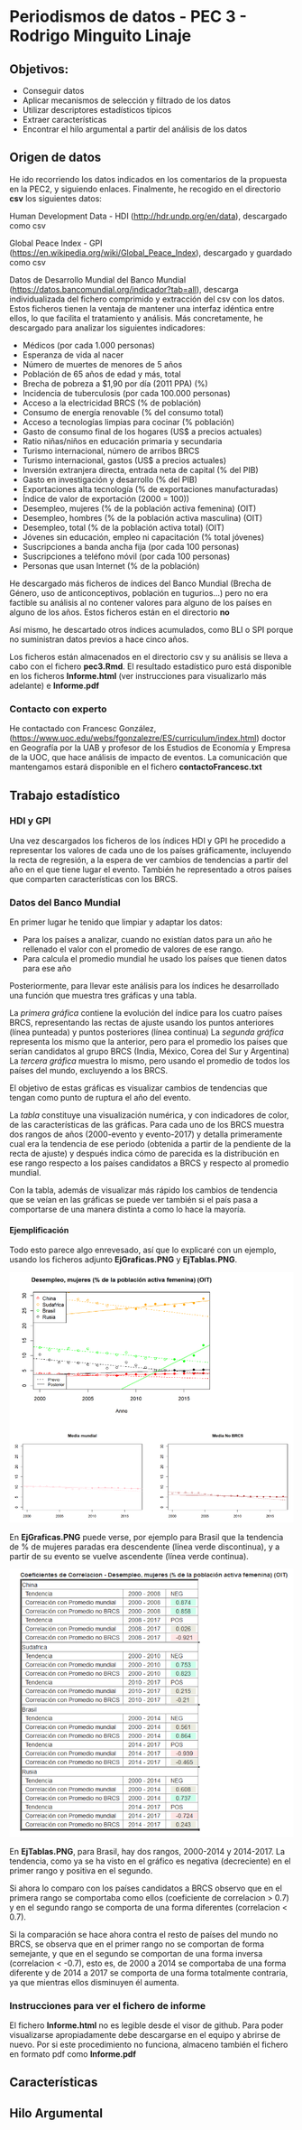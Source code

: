 # Periodismos de datos - PEC 3 - Rodrigo Minguito Linaje
## Objetivos:

 - Conseguir datos
 - Aplicar mecanismos de selección y filtrado de los datos
 - Utilizar descriptores estadísticos típicos
 - Extraer características
 - Encontrar el hilo argumental a partir del análisis de los datos

## Origen de datos
He ido recorriendo los datos indicados en los comentarios de la propuesta en la PEC2, y siguiendo enlaces. Finalmente, he recogido en el directorio __csv__ los siguientes datos:

Human Development Data - HDI (http://hdr.undp.org/en/data), descargado como csv

Global Peace Index - GPI (https://en.wikipedia.org/wiki/Global_Peace_Index), descargado y guardado como csv

Datos de Desarrollo Mundial del Banco Mundial (https://datos.bancomundial.org/indicador?tab=all), descarga individualizada del fichero comprimido y extracción del csv con los datos. Estos ficheros tienen la ventaja de mantener una interfaz idéntica entre ellos, lo que facilita el tratamiento y análisis. Más concretamente, he descargado para analizar los siguientes indicadores:
 - Médicos (por cada 1.000 personas)                                        
 - Esperanza de vida al nacer                                               
 - Número de muertes de menores de 5 años                                   
 - Población de 65 años de edad y más, total                                
 - Brecha de pobreza a $1,90 por día (2011 PPA) (%)                         
 - Incidencia de tuberculosis (por cada 100.000 personas)                   
 - Acceso a la electricidad BRCS (% de población)                           
 - Consumo de energía renovable (% del consumo total)                       
 - Acceso a tecnologías limpias para cocinar (% población)                  
 - Gasto de consumo final de los hogares (US$ a precios actuales)           
 - Ratio niñas/niños en educación primaria y secundaria                     
 - Turismo internacional, número de arribos BRCS                            
 - Turismo internacional, gastos (US$ a precios actuales)                   
 - Inversión extranjera directa, entrada neta de capital (% del PIB)        
 - Gasto en investigación y desarrollo (% del PIB)                          
 - Exportaciones alta tecnología (% de exportaciones manufacturadas)        
 - Índice de valor de exportación (2000 = 100))                             
 - Desempleo, mujeres (% de la población activa femenina) (OIT)             
 - Desempleo, hombres (% de la población activa masculina) (OIT)            
 - Desempleo, total (% de la población activa total) (OIT)                  
 - Jóvenes sin educación, empleo ni capacitación (% total jóvenes)          
 - Suscripciones a banda ancha fija (por cada 100 personas)                 
 - Suscripciones a teléfono móvil (por cada 100 personas)                   
 - Personas que usan Internet (% de la población)                           

He descargado más ficheros de índices del Banco Mundial (Brecha de Género, uso de anticonceptivos, población en tugurios...) pero no era factible su análisis al no contener valores para alguno de los países en alguno de los años. Estos ficheros están en el directorio __no__

Así mismo, he descartado otros índices acumulados, como BLI o SPI porque no suministran datos previos a hace cinco años.

Los ficheros están almacenados en el directorio csv y su análisis se lleva a cabo con el fichero __pec3.Rmd__. El resultado estadístico puro está disponible en los ficheros __Informe.html__ (ver instrucciones para visualizarlo más adelante) e __Informe.pdf__

### Contacto con experto

He contactado con Francesc González, (https://www.uoc.edu/webs/fgonzalezre/ES/curriculum/index.html) doctor en Geografía por la UAB y profesor de los Estudios de Economía y Empresa de la UOC, que hace análisis de impacto de eventos. La comunicación que mantengamos estará disponible en el fichero __contactoFrancesc.txt__


## Trabajo estadístico

### HDI y GPI
Una vez descargados los ficheros de los índices HDI y GPI he procedido a representar los valores de cada uno de los países gráficamente, incluyendo la recta de regresión, a la espera de ver cambios de tendencias a partir del año en el que tiene lugar el evento. También he representado a otros países que comparten características con los BRCS.

### Datos del Banco Mundial
En primer lugar he tenido que limpiar y adaptar los datos:
 - Para los países a analizar, cuando no existían datos para un año he rellenado el valor con el promedio de valores de ese rango.
 - Para calcula el promedio mundial he usado los países que tienen datos para ese año

Posteriormente, para llevar este análisis para los índices he desarrollado una función que muestra tres gráficas y una tabla. 

La _primera gráfica_ contiene la evolución del índice para los cuatro países BRCS, representando las rectas de ajuste usando los puntos anteriores (línea punteada) y puntos posteriores (línea continua)
La _segunda gráfica_ representa los mismo que la anterior, pero para el promedio los países que serían candidatos al grupo BRCS (India, México, Corea del Sur y Argentina)
La _tercera gráfica_ muestra lo mismo, pero usando el promedio de todos los países del mundo, excluyendo a los BRCS.

El objetivo de estas gráficas es visualizar cambios de tendencias que tengan como punto de ruptura el año del evento.

La _tabla_ constituye una visualización numérica, y con indicadores de color, de las características de las gráficas. Para cada uno de los BRCS muestra dos rangos de años (2000-evento y evento-2017) y detalla primeramente cual era la tendencia de ese periodo (obtenida a partir de la pendiente de la recta de ajuste) y después indica cómo de parecida es la distribución en ese rango respecto a los países candidatos a BRCS y respecto al promedio mundial.

Con la tabla, además de visualizar más rápido los cambios de tendencia que se veían en las gráficas se puede ver también si el país pasa a comportarse de una manera distinta a como lo hace la mayoría.

#### Ejemplificación

Todo esto parece algo enrevesado, así que lo explicaré con un ejemplo, usando los ficheros adjunto __EjGraficas.PNG__ y __EjTablas.PNG__.

![Ejemplo Graficas](/EjGraficas.PNG)

En __EjGraficas.PNG__ puede verse, por ejemplo para Brasil que la tendencia de % de mujeres paradas era descendente (línea verde discontinua), y a partir de su evento se vuelve ascendente (línea verde continua).

![Ejemplo Tablas](/EjTablas.PNG)

En __EjTablas.PNG__, para Brasil, hay dos rangos, 2000-2014 y 2014-2017. La tendencia, como ya se ha visto en el gráfico es negativa (decreciente) en el primer rango y positiva en el segundo. 

Si ahora lo comparo con los países candidatos a BRCS observo que en el primera rango se comportaba como ellos (coeficiente de correlacion > 0.7) y en el segundo rango se comporta de una forma diferentes (correlacion < 0.7).

Si la comparación se hace ahora contra el resto de países del mundo no BRCS, se observa que en el primer rango no se comportan de forma semejante, y que en el segundo se comportan de una forma inversa (correlacion < -0.7), esto es, de 2000 a 2014 se comportaba de una forma diferente y de 2014 a 2017 se comporta de una forma totalmente contraria, ya que mientras ellos disminuyen él aumenta.

### Instrucciones para ver el fichero de informe
El fichero __Informe.html__ no es legible desde el visor de github.
Para poder visualizarse apropiadamente debe descargarse en el equipo y abrirse de nuevo. 
Por si este procedimiento no funciona, almaceno también el fichero en formato pdf como __Informe.pdf__

## Características

## Hilo Argumental

